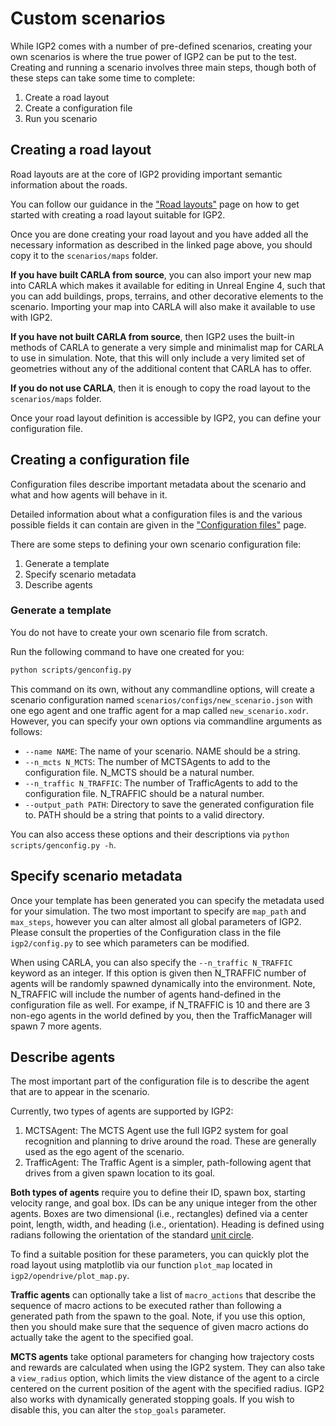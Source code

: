 # Custom scenarios

While IGP2 comes with a number of pre-defined scenarios, creating your own scenarios is where the true power of IGP2 can be put to the test. 
Creating and running a scenario involves three main steps, though both of these steps can take some time to complete:
1. Create a road layout
2. Create a configuration file
3. Run you scenario

## Creating a road layout

Road layouts are at the core of IGP2 providing important semantic information about the roads.

You can follow our guidance in the ["Road layouts"](road_layout.md) page on how to get started with creating a road layout suitable for IGP2.

Once you are done creating your road layout and you have added all the necessary information as described in the linked page above, you should copy it to the `scenarios/maps` folder. 

**If you have built CARLA from source**, you can also import your new map into CARLA which makes it available for editing in Unreal Engine 4, such that you can add buildings, props, terrains, and other decorative elements to the scenario. 
Importing your map into CARLA will also make it available to use with IGP2.

**If you have not built CARLA from source**, then IGP2 uses the built-in methods of CARLA to generate a very simple and minimalist map for CARLA to use in simulation.
Note, that this will only include a very limited set of geometries without any of the additional content that CARLA has to offer.

**If you do not use CARLA**, then it is enough to copy the road layout to the `scenarios/maps` folder. 

Once your road layout definition is accessible by IGP2, you can define your configuration file.


## Creating a configuration file

Configuration files describe important metadata about the scenario and what and how agents will behave in it.

Detailed information about what a configuration files is and the various possible fields it can contain are given in the ["Configuration files"](configuration_file.md) page.

There are some steps to defining your own scenario configuration file:
1. Generate a template
2. Specify scenario metadata
3. Describe agents

### Generate a template

You do not have to create your own scenario file from scratch.

Run the following command to have one created for you:
```bash
python scripts/genconfig.py
```

This command on its own, without any commandline options, will create a scenario configuration named `scenarios/configs/new_scenario.json` with one ego agent and one traffic agent for a map called `new_scenario.xodr`.
However, you can specify your own options via commandline arguments as follows:
- `--name NAME`: The name of your scenario. NAME should be a string.
- `--n_mcts N_MCTS`: The number of MCTSAgents to add to the configuration file. N_MCTS should be a natural number.
- `--n_traffic N_TRAFFIC`: The number of TrafficAgents to add to the configuration file. N_TRAFFIC should be a natural number.
- `--output_path PATH`: Directory to save the generated configuration file to. PATH should be a string that points to a valid directory.

You can also access these options and their descriptions via `python scripts/genconfig.py -h`.

## Specify scenario metadata

Once your template has been generated you can specify the metadata used for your simulation.
The two most important to specify are `map_path` and `max_steps`, however you can alter almost all global parameters of IGP2. Please consult the properties of the Configuration class in the file `igp2/config.py` to see which parameters can be modified.

When using CARLA, you can also specify the `--n_traffic N_TRAFFIC` keyword as an integer.
If this option is given then N_TRAFFIC number of agents will be randomly spawned dynamically into the environment.
Note, N_TRAFFIC will include the number of agents hand-defined in the configuration file as well.
For exampe, if N_TRAFFIC is 10 and there are 3 non-ego agents in the world defined by you, then the TrafficManager will spawn 7 more agents.

## Describe agents

The most important part of the configuration file is to describe the agent that are to appear in the scenario.

Currently, two types of agents are supported by IGP2:
1. MCTSAgent: The MCTS Agent use the full IGP2 system for goal recognition and planning to drive around the road. These are generally used as the ego agent of the scenario.
2. TrafficAgent: The Traffic Agent is a simpler, path-following agent that drives from a given spawn location to its goal.

**Both types of agents** require you to define their ID, spawn box, starting velocity range, and goal box.
IDs can be any unique integer from the other agents.
Boxes are two dimensional (i.e., rectangles) defined via a center point, length, width, and heading (i.e., orientation).
Heading is defined using radians following the orientation of the standard [unit circle](https://en.wikipedia.org/wiki/Unit_circle#/media/File:Unit_circle_angles_color.svg).

To find a suitable position for these parameters, you can quickly plot the road layout using matplotlib via our function `plot_map` located in `igp2/opendrive/plot_map.py`.

**Traffic agents** can optionally take a list of `macro_actions` that describe the sequence of macro actions to be executed rather than following a generated path from the spawn to the goal.
Note, if you use this option, then you should make sure that the sequence of given macro actions do actually take the agent to the specified goal.

**MCTS agents** take optional parameters for changing how trajectory costs and rewards are calculated when using the IGP2 system.
They can also take a `view_radius` option, which limits the view distance of the agent to a circle centered on the current position of the agent with the specified radius.
IGP2 also works with dynamically generated stopping goals. If you wish to disable this, you can alter the `stop_goals` parameter.

